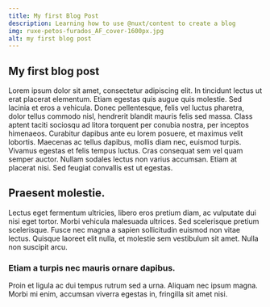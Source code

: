 ```yaml
---
title: My first Blog Post
description: Learning how to use @nuxt/content to create a blog
img: ruxe-petos-furados_AF_cover-1600px.jpg
alt: my first blog post
---
```



## My first blog post

Lorem ipsum dolor sit amet, consectetur adipiscing elit. In tincidunt lectus ut erat placerat elementum. Etiam egestas quis augue quis molestie. Sed lacinia et eros a vehicula. Donec pellentesque, felis vel luctus pharetra, dolor tellus commodo nisl, hendrerit blandit mauris felis sed massa. Class aptent taciti sociosqu ad litora torquent per conubia nostra, per inceptos himenaeos. Curabitur dapibus ante eu lorem posuere, et maximus velit lobortis. Maecenas ac tellus dapibus, mollis diam nec, euismod turpis. Vivamus egestas et felis tempus luctus. Cras consequat sem vel quam semper auctor. Nullam sodales lectus non varius accumsan. Etiam at placerat nisi. Sed feugiat convallis est ut egestas.

## Praesent molestie.

Lectus eget fermentum ultricies, libero eros pretium diam, ac vulputate dui nisi eget tortor. Morbi vehicula malesuada ultrices. Sed scelerisque pretium scelerisque. Fusce nec magna a sapien sollicitudin euismod non vitae lectus. Quisque laoreet elit nulla, et molestie sem vestibulum sit amet. Nulla non suscipit arcu.

### Etiam a turpis nec mauris ornare dapibus.

Proin et ligula ac dui tempus rutrum sed a urna. Aliquam nec ipsum magna. Morbi mi enim, accumsan viverra egestas in, fringilla sit amet nisi. 